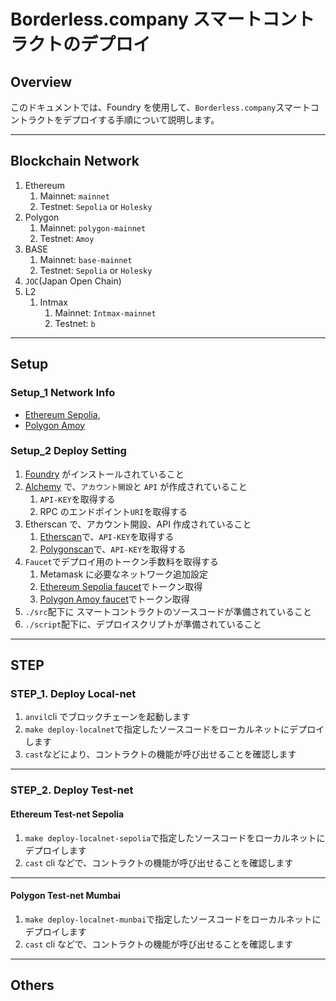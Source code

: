 # Borderless.company スマートコントラクトのデプロイ

## Overview

このドキュメントでは、Foundry を使用して、`Borderless.company`スマートコントラクトをデプロイする手順について説明します。

---

## Blockchain Network

1. Ethereum
   1. Mainnet: `mainnet`
   2. Testnet: `Sepolia` or `Holesky`
2. Polygon
   1. Mainnet: `polygon-mainnet`
   2. Testnet: `Amoy`
3. BASE
   1. Mainnet: `base-mainnet`
   2. Testnet: `Sepolia` or `Holesky`
4. `JOC`(Japan Open Chain)
5. L2
   1. Intmax
      1. Mainnet: `Intmax-mainnet`
      2. Testnet: `b`

---

## Setup

### Setup_1 Network Info

- [Ethereum Sepolia](https://www.alchemy.com/faucets/ethereum-sepolia),
- [Polygon Amoy](https://polygon.technology/blog/introducing-the-amoy-testnet-for-polygon-pos)

### Setup_2 Deploy Setting

1. [Foundry](https://book.getfoundry.sh/getting-started/installation) がインストールされていること
2. [Alchemy](https://www.alchemy.com/) で、`アカウント開設`と `API` が作成されていること
   1. `API-KEY`を取得する
   2. RPC のエンドポイント`URI`を取得する
3. Etherscan で、アカウント開設、API 作成されていること
   1. [Etherscan](https://etherscan.io/)で、`API-KEY`を取得する
   2. [Polygonscan](https://polygonscan.com/)で、`API-KEY`を取得する
4. `Faucet`でデプロイ用のトークン手数料を取得する
   1. Metamask に必要なネットワーク追加設定
   2. [Ethereum Sepolia faucet](https://www.alchemy.com/faucets/ethereum-sepolia)でトークン取得
   3. [Polygon Amoy faucet](https://faucet.polygon.technology/)でトークン取得
5. `./src`配下に スマートコントラクトのソースコードが準備されていること
6. `./script`配下に、デプロイスクリプトが準備されていること

---

## STEP

### STEP_1. Deploy Local-net

1. `anvil`cli でブロックチェーンを起動します
2. `make deploy-localnet`で指定したソースコードをローカルネットにデプロイします
3. `cast`などにより、コントラクトの機能が呼び出せることを確認します

---

### STEP_2. Deploy Test-net

#### Ethereum Test-net Sepolia

1. `make deploy-localnet-sepolia`で指定したソースコードをローカルネットにデプロイします
2. `cast` cli などで、コントラクトの機能が呼び出せることを確認します

---

#### Polygon Test-net Mumbai

1. `make deploy-localnet-munbai`で指定したソースコードをローカルネットにデプロイします
2. `cast` cli などで、コントラクトの機能が呼び出せることを確認します

---

## Others
